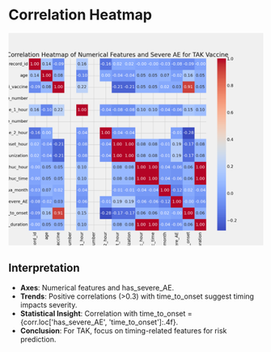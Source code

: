 
# Correlation Heatmap
![Heatmap](../plots/correlation_heatmap.png)
## Interpretation
- **Axes**: Numerical features and has_severe_AE.
- **Trends**: Positive correlations (>0.3) with time_to_onset suggest timing impacts severity.
- **Statistical Insight**: Correlation with time_to_onset = {corr.loc['has_severe_AE', 'time_to_onset']:.4f}.
- **Conclusion**: For TAK, focus on timing-related features for risk prediction.
